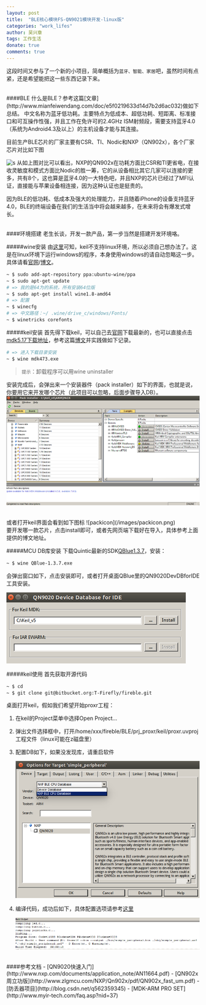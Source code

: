 ```yaml
---
layout: post
title:  "BLE核心模块FS-QN9021模块开发-linux版"
categories: "work_lifes"
author: 吴兴章
tags: 工作生活
donate: true
comments: true
---
```

这段时间又参与了一个新的小项目，简单概括为`蓝牙、智能、家居`吧，虽然时间有点紧，还是希望能把这一些东西记录下来。

<br>
####BLE
什么是BLE？参考这篇[文章](http://www.mianfeiwendang.com/doc/e5f0219633d14d7b2d6ac032)做如下总结。    
中文名称为蓝牙低功耗。主要特点为低成本、超低功耗、短距离、标准接口和可互操作性强，并且工作在免许可的2.4GHz ISM射频段，需要支持蓝牙4.0（系统为Android4.3及以上）的主机设备才能与其连接。    

目前生产BLE芯片的厂家主要有CSR、TI、Nodic和NXP（QN902x），各个厂家芯片对比如下图

![s](http://www.mianfeiwendang.com/pic/e5f0219633d14d7b2d6ac032/2-340-png_6_0_0_0_0_0_0_892.979_1262.879-893-0-312-893.jpg)
从如上图对比可以看出，NXP的QN902x在功耗方面比CSR和TI更省电，在接收灵敏度和模式方面比Nodic的胜一筹，它的从设备相比其它几家可以连接的更多，共有8个，这也算是蓝牙4.0的一大特色吧，并且NXP的芯片已经过了MFI认证，直接能与苹果设备相连接，因为这种认证也是挺贵的。    

因为BLE的低功耗、低成本及强大的处理能力，并且随着iPhone的设备支持蓝牙4.0，BLE的终端设备在我们的生活当中将会越来越多，在未来将会有爆发式增长。

<!--more-->
<br>
####环境搭建
老生长谈，开发一款产品，第一步当然是搭建开发环境咯。

#####wine安装
由[这里](http://www.keil.com/demo/requirements.asp)可知，keil不支持linux环境，所以必须自己想办法了。这是在linux环境下运行windows的程序，本身使用windows的请自动忽略这一步。具体请看[官网](http://wiki.ubuntu.org.cn/Wine)/[博文](http://blog.csdn.net/ropai/article/details/19813767)。

```sh
~ $ sudo add-apt-repository ppa:ubuntu-wine/ppa
~ $ sudo apt-get update
# => 我的是64为的系统，所有安装64位版
~ $ sudo apt-get install wine1.8-amd64
# => 配置
~ $ winecfg
# => 中文路径：~/ .wine/drive_c/windows/Fonts/
~ $ winetricks corefonts
```

#####keil安装
首先得下载keil，可以自己去[官网](http://www.keil.com/download/)下载最新的，也可以直接点击[mdk5.17下载地址](http://www.keil.com/fid/1syem9w320dj1w1pcqw1dpsdaw3ocqd1mijw11/files/eval/mdk517.exe)，参考这篇[博文](http://www.rationmcu.com/elecjc/1204.html)并实践做如下记录。

```sh
# => 进入下载目录安装
~ $ wine mdk473.exe
```
> `提示`：卸载程序可以用wine uninstaller

安装完成后，会弹出来一个安装器件（pack installer）如下的界面，也就是说，你要用它来开发哪个芯片（此项目可以忽略，后面步骤导入DB）。
![packin](/images/packin.png)

<br>
或者打开keil界面会看到如下图标
![packicon](/images/packicon.png)

<br>
要开发哪一款芯片，点击install即可，或者先网页端下载好在导入，具体参考上面提供的博文地址。

#####MCU DB库安装
下载Quintic最新的SDK[QBlue1.3.7](http://pan.baidu.com/s/1mgkQF2K#path=%252FFireBLE%252FSource)，安装：

```sh
~ $ wine QBlue-1.3.7.exe
```
会弹出窗口如下，点击安装即可，或者打开桌面QBlue里的QN9020DevDBforIDE工具安装。

![sdk](/images/9021db.png)

#####keil使用
首先获取开源代码

```sh
~ $ cd
~ $ git clone git@bitbucket.org:T-Firefly/fireble.git
```
桌面打开keil，假如我们希望开始proxr工程：

1. 在keil的Project菜单中选择Open Project...
2. 弹出文件选择框中，打开/home/xxx/fireble/BLE/prj_proxr/keil/proxr.uvproj工程文件（linux可能在z磁盘里）
3. 配置DB如下，如果没发现库，请重启软件

	![dbset](/images/nxpset.png)
4. 编译代码，成功后如下，具体配置选项请参考[这里](http://wiki.t-firefly.com/index.php/FireBLE/Build_development_environment#JLink.E4.BB.BF.E7.9C.9F.E5.99.A8.E7.9A.84.E9.80.89.E6.8B.A9.E5.92.8C.E9.85.8D.E7.BD.AE)

	![compile](/images/compile.png)

<br>
####参考文档
- [QN9020快速入门](http://www.nxp.com/documents/application_note/AN11664.pdf)
- [QN902x周立功版](http://www.zlgmcu.com/NXP/Qn902x/pdf/QN902x_fast_um.pdf)
- [防丢器项目](http://blog.csdn.net/q562359345)
- [MDK-ARM PRO SET](http://www.myir-tech.com/faq.asp?nid=37)